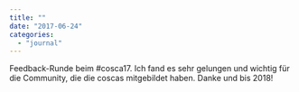 ```yaml
---
title: ""
date: "2017-06-24"
categories: 
  - "journal"
---
```


Feedback-Runde beim #cosca17. Ich fand es sehr gelungen und wichtig für die Community, die die coscas mitgebildet haben. Danke und bis 2018!
